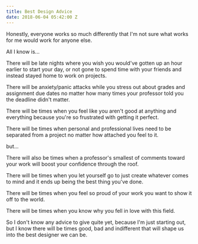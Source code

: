 ```yaml
---
title: Best Design Advice
date: 2018-06-04 05:42:00 Z
---
```


Honestly, everyone works so much differently that I'm not sure what works for me would work for anyone else. 

All I know is...

There will be late nights where you wish you would've gotten up an hour earlier to start your day, or not gone to spend time with your friends and instead stayed home to work on projects.

There will be anxiety/panic attacks while you stress out about grades and assignment due dates no matter how many times your professor told you the deadline didn't matter.

There will be times when you feel like you aren't good at anything and everything because you're so frustrated with getting it perfect.

There will be times when personal and professional lives need to be separated from a project no matter how attached you feel to it.

but...

There will also be times when a professor's smallest of comments toward your work will boost your confidence through the roof.

There will be times when you let yourself go to just create whatever comes to mind and it ends up being the best thing you've done.

There will be times when you feel so proud of your work you want to show it off to the world.

There will be times when you know why you fell in love with this field. 

So I don't know any advice to give quite yet, because I'm just starting out, but I know there will be times good, bad and indifferent that will shape us into the best designer we can be.